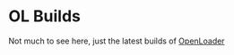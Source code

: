 # OL Builds
Not much to see here, just the latest builds of [OpenLoader](https://github.com/WorriedArrow/OpenLoader)

